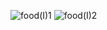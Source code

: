 ![food(I)1](https://github.com/mondalsudipta/LeetCode-Practice-Solutions/assets/69045975/15289420-487d-4f4c-9dc3-ba1c7208035a)
![food(I)2](https://github.com/mondalsudipta/LeetCode-Practice-Solutions/assets/69045975/2ab5e2a3-633a-443b-96f8-e4c77d049d17)

